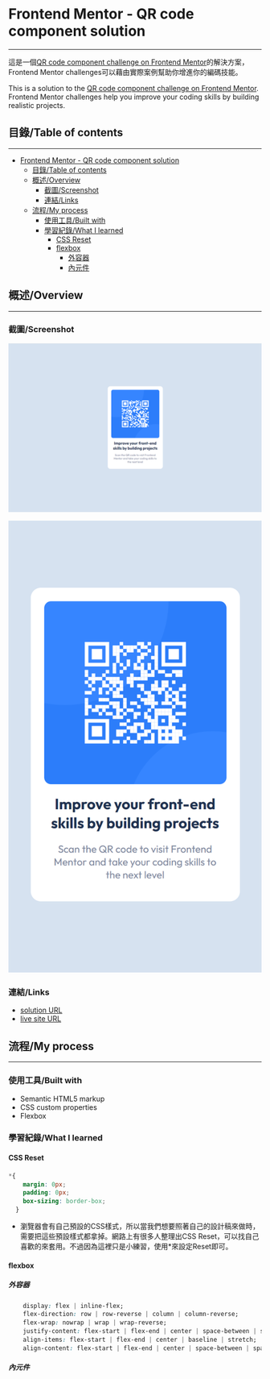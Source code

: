 # Frontend Mentor - QR code component solution
---
 這是一個[QR code component challenge on Frontend Mentor](https://www.frontendmentor.io/challenges/qr-code-component-iux_sIO_H)的解決方案，Frontend Mentor challenges可以藉由實際案例幫助你增進你的編碼技能。

This is a solution to the [QR code component challenge on Frontend Mentor](https://www.frontendmentor.io/challenges/qr-code-component-iux_sIO_H). Frontend Mentor challenges help you improve your coding skills by building realistic projects. 

## 目錄/Table of contents
---
- [Frontend Mentor - QR code component solution](#frontend-mentor---qr-code-component-solution)
  - [目錄/Table of contents](#目錄table-of-contents)
  - [概述/Overview](#概述overview)
    - [截圖/Screenshot](#截圖screenshot)
    - [連結/Links](#連結links)
  - [流程/My process](#流程my-process)
    - [使用工具/Built with](#使用工具built-with)
    - [學習紀錄/What I learned](#學習紀錄what-i-learned)
      - [CSS Reset](#css-reset)
      - [flexbox](#flexbox)
        - [外容器](#外容器)
        - [內元件](#內元件)



## 概述/Overview
---
### 截圖/Screenshot

![快照](image.png)

![快照](mobile.png)

### 連結/Links

- [solution URL](https://github.com/sora2919/frontendmentorChallenge/tree/main/frontendmentorChallenge/qr-code-component-main)
- [live site URL](https://sora2919.github.io/frontendmentorChallenge/frontendmentorChallenge/qr-code-component-main/)


## 流程/My process
---
### 使用工具/Built with
- Semantic HTML5 markup
- CSS custom properties
- Flexbox

### 學習紀錄/What I learned
#### CSS Reset
```css
*{
    margin: 0px;
    padding: 0px;
    box-sizing: border-box;
  }
```
- 瀏覽器會有自己預設的CSS樣式，所以當我們想要照著自己的設計稿來做時，需要把這些預設樣式都拿掉。網路上有很多人整理出CSS Reset，可以找自己喜歡的來套用。不過因為這裡只是小練習，使用*來設定Reset即可。

#### flexbox
##### 外容器
```CSS
    display: flex | inline-flex; 
    flex-direction: row | row-reverse | column | column-reverse;
    flex-wrap: nowrap | wrap | wrap-reverse;
    justify-content: flex-start | flex-end | center | space-between | space-around;
    align-items: flex-start | flex-end | center | baseline | stretch;
    align-content: flex-start | flex-end | center | space-between | space-around | stretch;
```
##### 內元件
```CSS
    
```